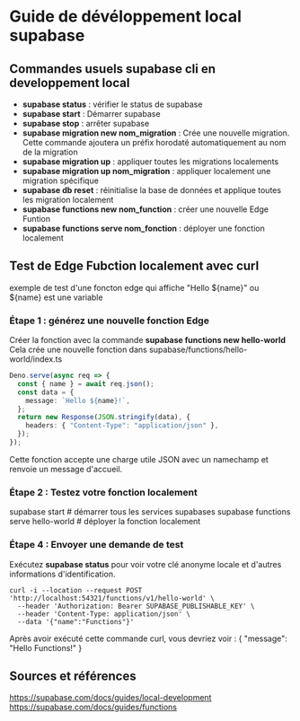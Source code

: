# Guide de dévéloppement local supabase

## Commandes usuels supabase cli en developpement local

- **supabase status** : vérifier le status de supabase
- **supabase start** : Démarrer supabase
- **supabase stop** : arrêter supabase
- **supabase migration new nom_migration** : Crée une nouvelle migration. Cette commande ajoutera un préfix horodaté automatiquement au nom de la migration
- **supabase migration up** : appliquer toutes les migrations localements
- **supabase migration up nom_migration** : appliquer localement une migration spécifique
- **supabase db reset** : réinitialise la base de données et applique toutes les migration localement
- **supabase functions new nom_function** : créer une nouvelle Edge Funtion
- **supabase functions serve nom_fonction** : déployer une fonction localement

## Test de Edge Fubction localement avec curl

exemple de test d'une foncton edge qui affiche "Hello ${name}" ou ${name} est une variable

### Étape 1 : générez une nouvelle fonction Edge

Créer la fonction avec la commande **supabase functions new hello-world**
Cela crée une nouvelle fonction dans supabase/functions/hello-world/index.ts

```typescript
Deno.serve(async req => {
  const { name } = await req.json();
  const data = {
    message: `Hello ${name}!`,
  };
  return new Response(JSON.stringify(data), {
    headers: { "Content-Type": "application/json" },
  });
});
```

Cette fonction accepte une charge utile JSON avec un namechamp et renvoie un message d'accueil.

### Étape 2 : Testez votre fonction localement

supabase start # démarrer tous les services supabases
supabase functions serve hello-world # déployer la fonction localement

### Étape 4 : Envoyer une demande de test

Exécutez **supabase status** pour voir votre clé anonyme locale et d'autres informations d'identification.

```texte
curl -i --location --request POST 'http://localhost:54321/functions/v1/hello-world' \
  --header 'Authorization: Bearer SUPABASE_PUBLISHABLE_KEY' \
  --header 'Content-Type: application/json' \
  --data '{"name":"Functions"}'
```

Après avoir exécuté cette commande curl, vous devriez voir :
{ "message": "Hello Functions!" }

## Sources et références

<https://supabase.com/docs/guides/local-development>
<https://supabase.com/docs/guides/functions>
